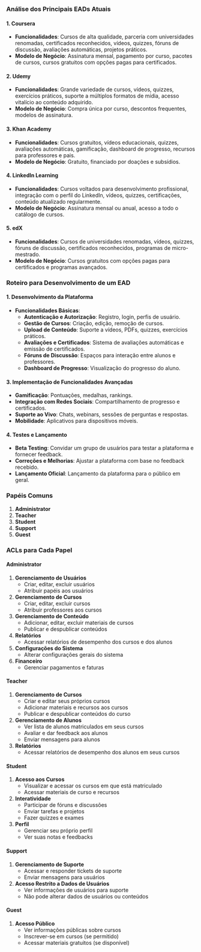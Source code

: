 ### Análise dos Principais EADs Atuais

#### 1. Coursera

-   **Funcionalidades**: Cursos de alta qualidade, parceria com universidades renomadas, certificados reconhecidos, vídeos, quizzes, fóruns de discussão, avaliações automáticas, projetos práticos.
-   **Modelo de Negócio**: Assinatura mensal, pagamento por curso, pacotes de cursos, cursos gratuitos com opções pagas para certificados.

#### 2. Udemy

-   **Funcionalidades**: Grande variedade de cursos, vídeos, quizzes, exercícios práticos, suporte a múltiplos formatos de mídia, acesso vitalício ao conteúdo adquirido.
-   **Modelo de Negócio**: Compra única por curso, descontos frequentes, modelos de assinatura.

#### 3. Khan Academy

-   **Funcionalidades**: Cursos gratuitos, vídeos educacionais, quizzes, avaliações automáticas, gamificação, dashboard de progresso, recursos para professores e pais.
-   **Modelo de Negócio**: Gratuito, financiado por doações e subsídios.

#### 4. LinkedIn Learning

-   **Funcionalidades**: Cursos voltados para desenvolvimento profissional, integração com o perfil do LinkedIn, vídeos, quizzes, certificações, conteúdo atualizado regularmente.
-   **Modelo de Negócio**: Assinatura mensal ou anual, acesso a todo o catálogo de cursos.

#### 5. edX

-   **Funcionalidades**: Cursos de universidades renomadas, vídeos, quizzes, fóruns de discussão, certificados reconhecidos, programas de micro-mestrado.
-   **Modelo de Negócio**: Cursos gratuitos com opções pagas para certificados e programas avançados.

### Roteiro para Desenvolvimento de um EAD

#### 1. Desenvolvimento da Plataforma

-   **Funcionalidades Básicas**:
    -   **Autenticação e Autorização**: Registro, login, perfis de usuário.
    -   **Gestão de Cursos**: Criação, edição, remoção de cursos.
    -   **Upload de Conteúdo**: Suporte a vídeos, PDFs, quizzes, exercícios práticos.
    -   **Avaliações e Certificados**: Sistema de avaliações automáticas e emissão de certificados.
    -   **Fóruns de Discussão**: Espaços para interação entre alunos e professores.
    -   **Dashboard de Progresso**: Visualização do progresso do aluno.

#### 3. Implementação de Funcionalidades Avançadas

-   **Gamificação**: Pontuações, medalhas, rankings.
-   **Integração com Redes Sociais**: Compartilhamento de progresso e certificados.
-   **Suporte ao Vivo**: Chats, webinars, sessões de perguntas e respostas.
-   **Mobilidade**: Aplicativos para dispositivos móveis.

#### 4. Testes e Lançamento

-   **Beta Testing**: Convidar um grupo de usuários para testar a plataforma e fornecer feedback.
-   **Correções e Melhorias**: Ajustar a plataforma com base no feedback recebido.
-   **Lançamento Oficial**: Lançamento da plataforma para o público em geral.

### Papéis Comuns

1. **Administrator**
2. **Teacher**
3. **Student**
4. **Support**
5. **Guest**

### ACLs para Cada Papel

#### Administrator

1. **Gerenciamento de Usuários**
    - Criar, editar, excluir usuários
    - Atribuir papéis aos usuários
2. **Gerenciamento de Cursos**
    - Criar, editar, excluir cursos
    - Atribuir professores aos cursos
3. **Gerenciamento de Conteúdo**
    - Adicionar, editar, excluir materiais de cursos
    - Publicar e despublicar conteúdos
4. **Relatórios**
    - Acessar relatórios de desempenho dos cursos e dos alunos
5. **Configurações do Sistema**
    - Alterar configurações gerais do sistema
6. **Financeiro**
    - Gerenciar pagamentos e faturas

#### Teacher

1. **Gerenciamento de Cursos**
    - Criar e editar seus próprios cursos
    - Adicionar materiais e recursos aos cursos
    - Publicar e despublicar conteúdos do curso
2. **Gerenciamento de Alunos**
    - Ver lista de alunos matriculados em seus cursos
    - Avaliar e dar feedback aos alunos
    - Enviar mensagens para alunos
3. **Relatórios**
    - Acessar relatórios de desempenho dos alunos em seus cursos

#### Student

1. **Acesso aos Cursos**
    - Visualizar e acessar os cursos em que está matriculado
    - Acessar materiais de curso e recursos
2. **Interatividade**
    - Participar de fóruns e discussões
    - Enviar tarefas e projetos
    - Fazer quizzes e exames
3. **Perfil**
    - Gerenciar seu próprio perfil
    - Ver suas notas e feedbacks

#### Support

1. **Gerenciamento de Suporte**
    - Acessar e responder tickets de suporte
    - Enviar mensagens para usuários
2. **Acesso Restrito a Dados de Usuários**
    - Ver informações de usuários para suporte
    - Não pode alterar dados de usuários ou conteúdos

#### Guest

1. **Acesso Público**
    - Ver informações públicas sobre cursos
    - Inscrever-se em cursos (se permitido)
    - Acessar materiais gratuitos (se disponível)
